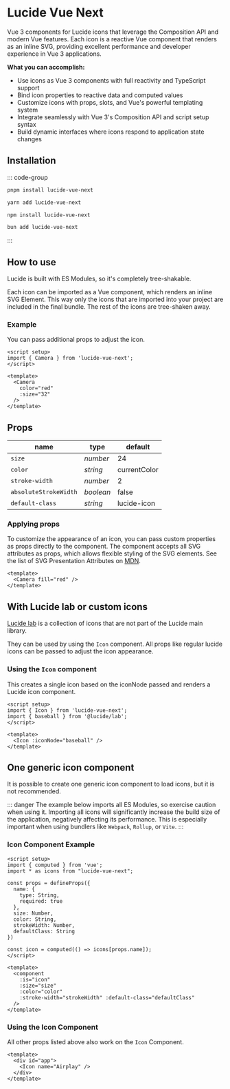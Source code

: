 # Lucide Vue Next

Vue 3 components for Lucide icons that leverage the Composition API and modern Vue features. Each icon is a reactive Vue component that renders as an inline SVG, providing excellent performance and developer experience in Vue 3 applications.

**What you can accomplish:**
- Use icons as Vue 3 components with full reactivity and TypeScript support
- Bind icon properties to reactive data and computed values
- Customize icons with props, slots, and Vue's powerful templating system
- Integrate seamlessly with Vue 3's Composition API and script setup syntax
- Build dynamic interfaces where icons respond to application state changes

## Installation

::: code-group

```sh [pnpm]
pnpm install lucide-vue-next
```

```sh [yarn]
yarn add lucide-vue-next
```

```sh [npm]
npm install lucide-vue-next
```

```sh [bun]
bun add lucide-vue-next
```

:::

## How to use

Lucide is built with ES Modules, so it's completely tree-shakable.

Each icon can be imported as a Vue component, which renders an inline SVG Element. This way only the icons that are imported into your project are included in the final bundle. The rest of the icons are tree-shaken away.

### Example

You can pass additional props to adjust the icon.

```vue
<script setup>
import { Camera } from 'lucide-vue-next';
</script>

<template>
  <Camera
    color="red"
    :size="32"
  />
</template>
```

## Props

|  name                   |   type    |  default     |
| ----------------------- | --------- | ------------ |
| `size`                  | *number*  | 24           |
| `color`                 | *string*  | currentColor |
| `stroke-width`          | *number*  | 2            |
| `absoluteStrokeWidth`   | *boolean* | false        |
| `default-class`         | *string*  | lucide-icon  |

### Applying props

To customize the appearance of an icon, you can pass custom properties as props directly to the component. The component accepts all SVG attributes as props, which allows flexible styling of the SVG elements. See the list of SVG Presentation Attributes on [MDN](https://developer.mozilla.org/en-US/docs/Web/SVG/Attribute/Presentation).

```vue
<template>
  <Camera fill="red" />
</template>
```

## With Lucide lab or custom icons

[Lucide lab](https://github.com/lucide-icons/lucide-lab) is a collection of icons that are not part of the Lucide main library.

They can be used by using the `Icon` component.
All props like regular lucide icons can be passed to adjust the icon appearance.

### Using the `Icon` component

This creates a single icon based on the iconNode passed and renders a Lucide icon component.

```vue
<script setup>
import { Icon } from 'lucide-vue-next';
import { baseball } from '@lucide/lab';
</script>

<template>
  <Icon :iconNode="baseball" />
</template>
```

## One generic icon component

It is possible to create one generic icon component to load icons, but it is not recommended.

::: danger
The example below imports all ES Modules, so exercise caution when using it. Importing all icons will significantly increase the build size of the application, negatively affecting its performance. This is especially important when using bundlers like `Webpack`, `Rollup`, or `Vite`.
:::

### Icon Component Example

```vue
<script setup>
import { computed } from 'vue';
import * as icons from "lucide-vue-next";

const props = defineProps({
  name: {
    type: String,
    required: true
  },
  size: Number,
  color: String,
  strokeWidth: Number,
  defaultClass: String
})

const icon = computed(() => icons[props.name]);
</script>

<template>
  <component
    :is="icon"
    :size="size"
    :color="color"
    :stroke-width="strokeWidth" :default-class="defaultClass"
  />
</template>
```

### Using the Icon Component

All other props listed above also work on the `Icon` Component.

```vue
<template>
  <div id="app">
    <Icon name="Airplay" />
  </div>
</template>
```
